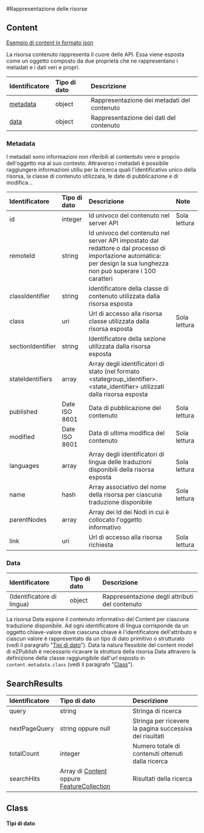 #Rappresentazione delle risorse

## Content

[Esempio di content in formato json](example/content.json)

La risorsa contenuto rappresenta il cuore delle API. Essa viene esposta come un oggetto composto da due proprietà che ne rappresentano i metadati e i dati veri e propri.

| Identificatore| Tipo di dato  | Descrizione                                 |
|:------------- |:---------------|:--------------------------------------------|
| [metadata](#metadata)      | object        | Rappresentazione dei metadati del contenuto |
| [data](#data)          | object        | Rappresentazione dei dati del contenuto     |

### Metadata

I metadati sono informazioni non riferibili al contentuto vero e proprio dell'oggetto ma al suo contesto. Attraverso i metadati è possibile raggiungere informazioni utiliu per la ricerca quali l'identificativo unico della risorsa, la classe di contenuto utilizzata, le date di pubblicazione e di modifica...

| Identificatore| Tipo di dato  | Descrizione                                 | Note |
|:------------- |:---------------|:-----------------------------------------|:----|
| id            | integer       | Id univoco del contenuto nel server API     | Sola lettura |
| remoteId      | string        | Id univoco del contenuto nel server API impostato dal redattore o dal processo di importazione automatica: per design la sua lunghezza non può superare i 100 caratteri     | |
| classIdentifier  | string       | Identificatore della classe di contenuto utilizzata dalla risorsa esposta     | |
| class  | uri       | Url di accesso alla risorsa classe utilizzata dalla risorsa esposta     | Sola lettura |
| sectionIdentifier            | string       | Identificatore della sezione utilizzata dalla risorsa esposta     | |
| stateIdentifiers            | array       | Array degli identificatori di stato (nel formato <stategroup_identifier>.<state_identifier>  utilizzati dalla risorsa esposta   | |
| published            | Date ISO 8601   | Data di pubblicazione del contenuto     | Sola lettura |
| modified            | Date ISO 8601   | Data di ultima modifica del contenuto     | Sola lettura |
| languages            | array   | Array degli identificatori di lingua delle traduzioni disponibili della risorsa esposta     | Sola lettura |
| name | hash | Array associativo del nome della risorsa per ciascuna traduzione disponibile | Sola lettura |
| parentNodes            | array       | Array dei Id dei Nodi in cui è collocato l'oggetto informativo     | |
| link            | uri       | Url di accesso alla risorsa richiesta     | Sola lettura |

### Data

| Identificatore| Tipo di dato  | Descrizione                                 |
|:------------- |:---------------|:--------------------------------------------|
| (Identificatore di lingua)      | object        | Rappresentazione degli attributi del contenuto |

La risorsa Data espone il contenuto informativo del Content per ciascuna traduzione disponibile. Ad ogni identificatore di lingua corrisponde da un oggetto chiave-valore dove ciascuna chiave è l'identificatore dell'attributo e ciascun valore è rappresentato da un tipo di dato primitivo o strutturato (vedi il paragrafo "[Tipi di dato](#tipi-di-dato)").
Data la natura flessibile del content model di eZPublish è necessario ricavare la struttura della risorsa Data attravero la definizione della classe raggiungibile dall'url esposto in ```content.metadata.class``` (vedi il paragrafo "[Class](#class)").


## SearchResults
| Identificatore| Tipo di dato  | Descrizione                                 |
|:------------- |:---------------|:--------------------------------------------|
| query      | string        | Stringa di ricerca |
| nextPageQuery          | string oppure null        | Stringa per ricevere la pagina successiva dei risultati      |
| totalCount      | integer        | Numero totale di contenuti ottenuti dalla ricerca |
| searchHits      | Array di [Content](05-resourcese#content) oppure [FeatureCollection](http://geojson.org/geojson-spec.html#feature-collection-objects)        | Risultati della ricerca |

## Class

#### Tipi di dato